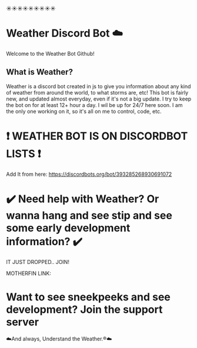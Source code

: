 ☀️☀️☀️☀️☀️☀️☀️☀️☀️
# Weather Discord Bot ☁️
Welcome to the Weather Bot Github!

## What is Weather?
Weather is a discord bot created in js to give you information about any kind of weather from around the world, to what storms are, etc! This bot is fairly new, and updated almost everyday, even if it's not a big update. I try to keep the bot on for at least 12+ hour a day. I wil be up for 24/7 here soon. I am the only one working on it, so it's all on me to control, code, etc.


# ❗  WEATHER BOT IS ON DISCORDBOT LISTS ❗  
   Add It from here: https://discordbots.org/bot/393285268930691072
   
   
# ✔️ Need help with Weather? Or wanna hang and see stip and see some early development information? ✔️ 
  IT JUST DROPPED.. JOIN!
  
  MOTHERFIN LINK:


# Want to see sneekpeeks and see development? Join the support server
  
  
  
  ☁️And always, Understand the Weather.®☁️
